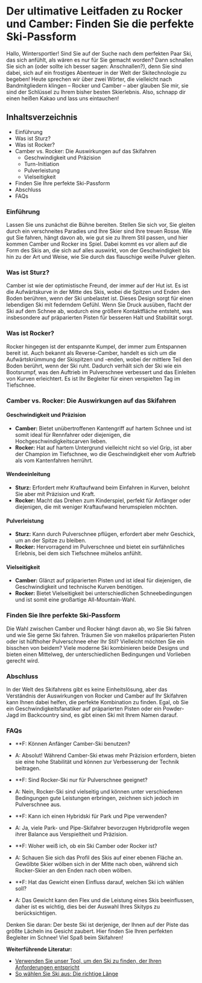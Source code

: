 # Der ultimative Leitfaden zu Rocker und Camber: Finden Sie die perfekte Ski-Passform

Hallo, Wintersportler! Sind Sie auf der Suche nach dem perfekten Paar Ski, das sich anfühlt, als wären es nur für Sie gemacht worden? Dann schnallen Sie sich an (oder sollte ich besser sagen: Anschnallen?), denn Sie sind dabei, sich auf ein frostiges Abenteuer in der Welt der Skitechnologie zu begeben! Heute sprechen wir über zwei Wörter, die vielleicht nach Bandmitgliedern klingen – Rocker und Camber – aber glauben Sie mir, sie sind der Schlüssel zu Ihrem bisher besten Skierlebnis. Also, schnapp dir einen heißen Kakao und lass uns eintauchen!

## Inhaltsverzeichnis
- Einführung
- Was ist Sturz?
- Was ist Rocker?
- Camber vs. Rocker: Die Auswirkungen auf das Skifahren
  - Geschwindigkeit und Präzision
  - Turn-Initiation
  - Pulverleistung
  - Vielseitigkeit
- Finden Sie Ihre perfekte Ski-Passform
- Abschluss
- FAQs

### Einführung

Lassen Sie uns zunächst die Bühne bereiten. Stellen Sie sich vor, Sie gleiten durch ein verschneites Paradies und Ihre Skier sind Ihre treuen Rosse. Wie gut Sie fahren, hängt davon ab, wie gut sie zu Ihrem Stil passen, und hier kommen Camber und Rocker ins Spiel. Dabei kommt es vor allem auf die Form des Skis an, die sich auf alles auswirkt, von der Geschwindigkeit bis hin zu der Art und Weise, wie Sie durch das flauschige weiße Pulver gleiten.

### Was ist Sturz?

Camber ist wie der optimistische Freund, der immer auf der Hut ist. Es ist die Aufwärtskurve in der Mitte des Skis, wobei die Spitzen und Enden den Boden berühren, wenn der Ski unbelastet ist. Dieses Design sorgt für einen lebendigen Ski mit federndem Gefühl. Wenn Sie Druck ausüben, flacht der Ski auf dem Schnee ab, wodurch eine größere Kontaktfläche entsteht, was insbesondere auf präparierten Pisten für besseren Halt und Stabilität sorgt.

### Was ist Rocker?

Rocker hingegen ist der entspannte Kumpel, der immer zum Entspannen bereit ist. Auch bekannt als Reverse-Camber, handelt es sich um die Aufwärtskrümmung der Skispitzen und -enden, wobei der mittlere Teil den Boden berührt, wenn der Ski ruht. Dadurch verhält sich der Ski wie ein Bootsrumpf, was den Auftrieb im Pulverschnee verbessert und das Einleiten von Kurven erleichtert. Es ist Ihr Begleiter für einen verspielten Tag im Tiefschnee.

### Camber vs. Rocker: Die Auswirkungen auf das Skifahren

#### Geschwindigkeit und Präzision
- **Camber:** Bietet unübertroffenen Kantengriff auf hartem Schnee und ist somit ideal für Rennfahrer oder diejenigen, die Hochgeschwindigkeitscarven lieben.
- **Rocker:** Hat auf hartem Untergrund vielleicht nicht so viel Grip, ist aber der Champion im Tiefschnee, wo die Geschwindigkeit eher vom Auftrieb als vom Kantenfahren herrührt.

#### Wendeeinleitung
- **Sturz:** Erfordert mehr Kraftaufwand beim Einfahren in Kurven, belohnt Sie aber mit Präzision und Kraft.
- **Rocker:** Macht das Drehen zum Kinderspiel, perfekt für Anfänger oder diejenigen, die mit weniger Kraftaufwand herumspielen möchten.

#### Pulverleistung
- **Sturz:** Kann durch Pulverschnee pflügen, erfordert aber mehr Geschick, um an der Spitze zu bleiben.
- **Rocker:** Hervorragend im Pulverschnee und bietet ein surfähnliches Erlebnis, bei dem sich Tiefschnee mühelos anfühlt.

#### Vielseitigkeit
- **Camber:** Glänzt auf präparierten Pisten und ist ideal für diejenigen, die Geschwindigkeit und technische Kurven benötigen.
- **Rocker:** Bietet Vielseitigkeit bei unterschiedlichen Schneebedingungen und ist somit eine großartige All-Mountain-Wahl.

### Finden Sie Ihre perfekte Ski-Passform

Die Wahl zwischen Camber und Rocker hängt davon ab, wo Sie Ski fahren und wie Sie gerne Ski fahren. Träumen Sie von makellos präparierten Pisten oder ist hüfthoher Pulverschnee eher Ihr Stil? Vielleicht möchten Sie ein bisschen von beidem? Viele moderne Ski kombinieren beide Designs und bieten einen Mittelweg, der unterschiedlichen Bedingungen und Vorlieben gerecht wird.

### Abschluss

In der Welt des Skifahrens gibt es keine Einheitslösung, aber das Verständnis der Auswirkungen von Rocker und Camber auf Ihr Skifahren kann Ihnen dabei helfen, die perfekte Kombination zu finden. Egal, ob Sie ein Geschwindigkeitsfanatiker auf präparierten Pisten oder ein Powder-Jagd im Backcountry sind, es gibt einen Ski mit Ihrem Namen darauf.

### FAQs

- **F: Können Anfänger Camber-Ski benutzen?

- A: Absolut! Während Camber-Ski etwas mehr Präzision erfordern, bieten sie eine hohe Stabilität und können zur Verbesserung der Technik beitragen.

- **F: Sind Rocker-Ski nur für Pulverschnee geeignet?

- A: Nein, Rocker-Ski sind vielseitig und können unter verschiedenen Bedingungen gute Leistungen erbringen, zeichnen sich jedoch im Pulverschnee aus.

- **F: Kann ich einen Hybridski für Park und Pipe verwenden?

- A: Ja, viele Park- und Pipe-Skifahrer bevorzugen Hybridprofile wegen ihrer Balance aus Verspieltheit und Präzision.

- **F: Woher weiß ich, ob ein Ski Camber oder Rocker ist?

- A: Schauen Sie sich das Profil des Skis auf einer ebenen Fläche an. Gewölbte Skier wölben sich in der Mitte nach oben, während sich Rocker-Skier an den Enden nach oben wölben.

- **F: Hat das Gewicht einen Einfluss darauf, welchen Ski ich wählen soll?

- A: Das Gewicht kann den Flex und die Leistung eines Skis beeinflussen, daher ist es wichtig, dies bei der Auswahl Ihres Skityps zu berücksichtigen.

Denken Sie daran: Der beste Ski ist derjenige, der Ihnen auf der Piste das größte Lächeln ins Gesicht zaubert. Hier finden Sie Ihren perfekten Begleiter im Schnee! Viel Spaß beim Skifahren!

**Weiterführende Literatur:**
- [Verwenden Sie unser Tool, um den Ski zu finden, der Ihren Anforderungen entspricht](https://www.pick-a-ski.com/pick-a-ski)
- [So wählen Sie Ski aus: Die richtige Länge](https://www.pick-a-ski.com/articles/finding-the-right-ski-length)
